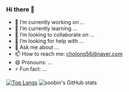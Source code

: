### Hi there 👋

- 🔭 I’m currently working on ...
- 🌱 I’m currently learning ...
- 👯 I’m looking to collaborate on ...
- 🤔 I’m looking for help with ...
- 💬 Ask me about ...
- 📫 How to reach me: cholong56@naver.com
- 😄 Pronouns: ...
- ⚡ Fun fact: ...

[![Top Langs](https://github-readme-stats.vercel.app/api/top-langs/?username=123456soobin-choi&langs_count=5&layout=compact)](https://github.com/123456soobin-choi/github-readme-stats)
![soobin's GitHub stats](https://github-readme-stats.vercel.app/api?username=Soobin&theme=vue&show_icons=true&theme=radical)
